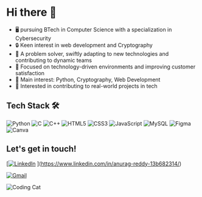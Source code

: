 # Hi there 👋

- 🖥️ pursuing BTech in Computer Science with a specialization in Cybersecurity
- 🔒 Keen interest in web development and Cryptography
- 🧩 A problem solver, swiftly adapting to new technologies and contributing to dynamic teams
- 🌱 Focused on technology-driven environments and improving customer satisfaction
- 🌟 Main interest: Python, Cryptography, Web Development
- 🚩 Interested in contributing to real-world projects in tech

## Tech Stack 🛠️
![Python](https://img.shields.io/badge/-Python-333?style=flat&logo=python)
![C](https://img.shields.io/badge/-C-333?style=flat&logo=c)
![C++](https://img.shields.io/badge/-C++-333?style=flat&logo=cplusplus)
![HTML5](https://img.shields.io/badge/-HTML5-333?style=flat&logo=html5)
![CSS3](https://img.shields.io/badge/-CSS3-333?style=flat&logo=css3)
![JavaScript](https://img.shields.io/badge/-JavaScript-333?style=flat&logo=javascript)
![MySQL](https://img.shields.io/badge/-MySQL-333?style=flat&logo=mysql)
![Figma](https://img.shields.io/badge/-Figma-333?style=flat&logo=figma)
![Canva](https://img.shields.io/badge/-Canva-333?style=flat&logo=canva)

## Let's get in touch!
[[![LinkedIn](https://img.shields.io/badge/-LinkedIn-blue?style=flat&logo=linkedin)](https://www.linkedin.com/in/yourprofile/)
](https://www.linkedin.com/in/anurag-reddy-13b682314/)

[![Gmail](https://img.shields.io/badge/-Gmail-red?style=flat&logo=gmail)](mailto:anuragreddy018@gmail.com)

![Coding Cat](https://media.giphy.com/media/JIX9t2j0ZTN9S/giphy.gif)

